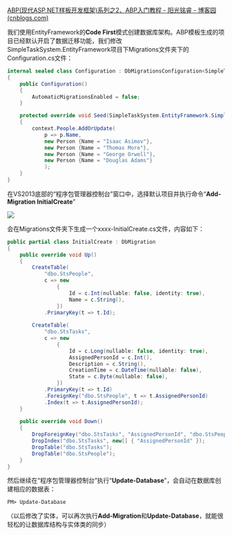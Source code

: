 [ABP(现代ASP.NET样板开发框架)系列之2、ABP入门教程 - 阳光铭睿 - 博客园 (cnblogs.com)](https://www.cnblogs.com/mienreal/p/4532077.html)

我们使用EntityFramework的**Code First**模式创建数据库架构。ABP模板生成的项目已经默认开启了数据迁移功能，我们修改SimpleTaskSystem.EntityFramework项目下Migrations文件夹下的Configuration.cs文件：

```C#
internal sealed class Configuration : DbMigrationsConfiguration<SimpleTaskSystem.EntityFramework.SimpleTaskSystemDbContext>
{
    public Configuration()
    {
        AutomaticMigrationsEnabled = false;
    }

    protected override void Seed(SimpleTaskSystem.EntityFramework.SimpleTaskSystemDbContext context)
    {
        context.People.AddOrUpdate(
            p => p.Name,
            new Person {Name = "Isaac Asimov"},
            new Person {Name = "Thomas More"},
            new Person {Name = "George Orwell"},
            new Person {Name = "Douglas Adams"}
            );
    }
}
```

在VS2013底部的“程序包管理器控制台”窗口中，选择默认项目并执行命令“**Add-Migration InitialCreate**”

![](https://yjh-image.oss-cn-shanghai.aliyuncs.com/img/20220722145335.png)

会在Migrations文件夹下生成一个xxxx-InitialCreate.cs文件，内容如下：

```C#
public partial class InitialCreate : DbMigration
{
    public override void Up()
    {
        CreateTable(
            "dbo.StsPeople",
            c => new
                {
                    Id = c.Int(nullable: false, identity: true),
                    Name = c.String(),
                })
            .PrimaryKey(t => t.Id);
            
        CreateTable(
            "dbo.StsTasks",
            c => new
                {
                    Id = c.Long(nullable: false, identity: true),
                    AssignedPersonId = c.Int(),
                    Description = c.String(),
                    CreationTime = c.DateTime(nullable: false),
                    State = c.Byte(nullable: false),
                })
            .PrimaryKey(t => t.Id)
            .ForeignKey("dbo.StsPeople", t => t.AssignedPersonId)
            .Index(t => t.AssignedPersonId);            
    }
        
    public override void Down()
    {
        DropForeignKey("dbo.StsTasks", "AssignedPersonId", "dbo.StsPeople");
        DropIndex("dbo.StsTasks", new[] { "AssignedPersonId" });
        DropTable("dbo.StsTasks");
        DropTable("dbo.StsPeople");
    }
}
```

然后继续在“程序包管理器控制台”执行“**Update-Database**”，会自动在数据库创建相应的数据表：

`PM> Update-Database`

（以后修改了实体，可以再次执行**Add-Migration**和**Update-Database**，就能很轻松的让数据库结构与实体类的同步）